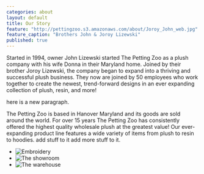 ```yaml
---
categories: about
layout: default
title: Our Story
feature: "http://pettingzoo.s3.amazonaws.com/about/Joroy_John_web.jpg"
feature_caption: "Brothers John & Joroy Lizewski"
published: true
---
```


Started in 1994, owner John Lizewski started The Petting Zoo as a plush company with his wife Donna in their Maryland home. Joined by their brother Joroy Lizewski, the company began to expand into a thriving and successful plush business. They now are joined by 50 employees who work together to create the newest, trend-forward designs in an ever expanding collection of plush, resin, and more!

here is a new paragraph.

The Petting Zoo is based in Hanover Maryland and its goods are sold around the world. For over 15 years The Petting Zoo has consistently offered the highest quality wholesale plush at the greatest value! Our ever-expanding product line features a wide variety of items from plush to resin to hoodies. add stuff to it add more stuff to it.

- ![Embroidery](http://pettingzoo.s3.amazonaws.com/about/embroidery.jpg)
- ![The showroom](http://pettingzoo.s3.amazonaws.com/about/showroom3.jpg)
- ![The warehouse](http://pettingzoo.s3.amazonaws.com/about/warehouse2.jpg)